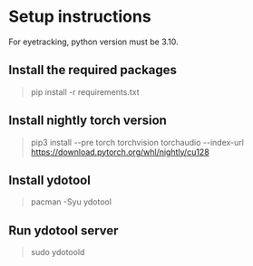 # Setup instructions
For eyetracking, python version must be 3.10. 

## Install the required packages

> pip install -r requirements.txt
## Install nightly torch version
> pip3 install --pre torch torchvision torchaudio --index-url https://download.pytorch.org/whl/nightly/cu128
## Install ydotool
> pacman -Syu ydotool
## Run ydotool server
> sudo ydotoold

